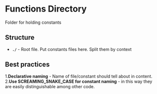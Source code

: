 # Functions Directory

Folder for holding constants

## Structure

- **`./`** - Root file. Put constants files here. Split them by context

## Best practices

1.**Declarative naming** - Name of file/constant should tell about in content. 2.**Use SCREAMING_SNAKE_CASE for constant naming** - in this way they are easily distinguishable among other code.
